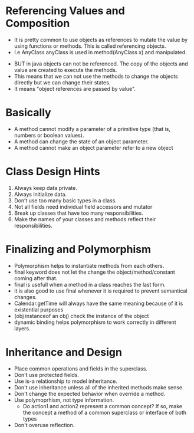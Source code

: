 # Referencing Values and Composition
- It is pretty common to use objects as references to mutate the value by using functions or methods. This is called referencing objects.
- I.e AnyClass anyClass is used in method(AnyClass x) and manipulated. 
* BUT in java objects can not be referenced. The copy of the objects and value are created to execute the methods.
* This means that we can not use the methods to change the objects directly but we can change their states.
* It means "object references are passed by value".

# Basically
- A method cannot modify a parameter of a primitive type (that is, numbers or boolean values).
- A method can change the state of an object parameter.
- A method cannot make an object parameter refer to a new object
    
# Class Design Hints
1. Always keep data private.
2. Always initialize data.
3. Don’t use too many basic types in a class.
4. Not all fields need individual field accessors and mutator
5. Break up classes that have too many responsibilities.
6. Make the names of your classes and methods reflect their responsibilities.
# Finalizing and Polymorphism
- Polymorphism helps to instantiate methods from each others.
- final keyword does not let the change the object/method/constant coming after that.
- final is usefull when a method in a class reaches the last form.
- it is also good to use final whenever it is required to prevent semantical changes.
- Calendar.getTime will always have the same meaning because of it is existential purposes
- (obj instanceof an obj) check the instance of the object
- dynamic binding helps polymorphism to work correctly in different layers.

#  Inheritance and Design
- Place common operations and fields in the superclass.
- Don't use protected fields.
- Use is-a relationship to model inheritance.
- Don't use inheritance unless all of the inherited methods make sense.
- Don't change the expected behavior when override a method.
- Use polymoprhism, not type information.
    * Do action1 and action2 represent a common concept? If so, make the concept a method of a
  common superclass or interface of both types
- Don't overuse reflection.

